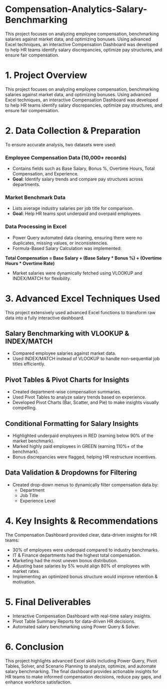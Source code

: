 # Compensation-Analytics-Salary-Benchmarking
This project focuses on analyzing employee compensation, benchmarking salaries against market data, and optimizing bonuses. Using advanced Excel techniques, an interactive Compensation Dashboard was developed to help HR teams identify salary discrepancies, optimize pay structures, and ensure fair compensation. 
 # 1. Project Overview
This project focuses on analyzing employee compensation, benchmarking salaries against market data, and optimizing bonuses. Using advanced Excel techniques, an interactive Compensation Dashboard was developed to help HR teams identify salary discrepancies, optimize pay structures, and ensure fair compensation.

# 2. Data Collection & Preparation
To ensure accurate analysis, two datasets were used:

### Employee Compensation Data (10,000+ records)
+ Contains fields such as Base Salary, Bonus %, Overtime Hours, Total Compensation, and Experience.
+ **Goal**: Identify salary trends and compare pay structures across departments.
### Market Benchmark Data
+ Lists average industry salaries per job title for comparison.
+ **Goal**: Help HR teams spot underpaid and overpaid employees.
### Data Processing in Excel
+ Power Query automated data cleaning, ensuring there were no duplicates, missing values, or inconsistencies.
+ Formula-Based Salary Calculation was implemented:

**Total Compensation = Base Salary + (Base Salary * Bonus %) + (Overtime Hours * Overtime Rate)**
+ Market salaries were dynamically fetched using VLOOKUP and INDEX/MATCH for flexibility.

# 3. Advanced Excel Techniques Used
This project extensively used advanced Excel functions to transform raw data into a fully interactive dashboard.

## Salary Benchmarking with VLOOKUP & INDEX/MATCH
+ Compared employee salaries against market data.
+ Used INDEX/MATCH instead of VLOOKUP to handle non-sequential job titles efficiently.
## Pivot Tables & Pivot Charts for Insights
+ Created department-wise compensation summaries.
+ Used Pivot Tables to analyze salary trends based on experience.
+ Developed Pivot Charts (Bar, Scatter, and Pie) to make insights visually compelling.
## Conditional Formatting for Salary Insights
+ Highlighted underpaid employees in RED (earning below 90% of the market benchmark).
+ Marked highly paid employees in GREEN (earning 110%+ of the benchmark).
+ Bonus discrepancies were flagged, helping HR restructure incentives.
## Data Validation & Dropdowns for Filtering
+ Created drop-down menus to dynamically filter compensation data by:
     + Department
     + Job Title
     + Experience Level

# 4. Key Insights & Recommendations
The Compensation Dashboard provided clear, data-driven insights for HR teams:

+ 30% of employees were underpaid compared to industry benchmarks.
+ IT & Finance departments had the highest total compensation.
+ Marketing had the most uneven bonus distribution.
+ Adjusting base salaries by 5% would align 80% of employees with market rates.
+ Implementing an optimized bonus structure would improve retention & motivation.

# 5. Final Deliverables
+ Interactive Compensation Dashboard with real-time salary insights.
+ Pivot Table Summary Reports for data-driven HR decisions.
+ Automated salary benchmarking using Power Query & Solver.

# 6. Conclusion
This project highlights advanced Excel skills including Power Query, Pivot Tables, Solver, and Scenario Planning to analyze, optimize, and automate salary benchmarking. The final dashboard provides actionable insights for HR teams to make informed compensation decisions, reduce pay gaps, and enhance workforce satisfaction.



